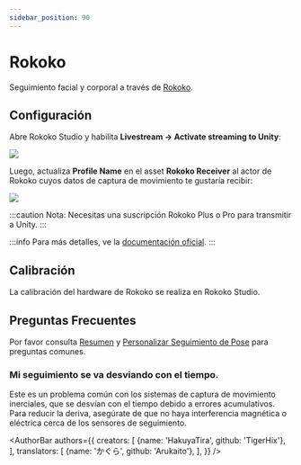 ```yaml
---
sidebar_position: 90
---
```


# Rokoko

Seguimiento facial y corporal a través de [Rokoko](https://www.rokoko.com/).

## Configuración

Abre Rokoko Studio y habilita **Livestream → Activate streaming to Unity**:

![](/doc-img/zh-rokoko-1.webp)

Luego, actualiza **Profile Name** en el asset **Rokoko Receiver** al actor de Rokoko cuyos datos de captura de movimiento te gustaría recibir:

![](/doc-img/zh-rokoko-2.webp)

:::caution
Nota: Necesitas una suscripción Rokoko Plus o Pro para transmitir a Unity.
:::

:::info
Para más detalles, ve la [documentación oficial](https://support.rokoko.com/hc/en-us/articles/4410471183633-Getting-Started-Streaming-to-Unity).
:::

## Calibración

La calibración del hardware de Rokoko se realiza en Rokoko Studio.

## Preguntas Frecuentes

Por favor consulta [Resumen](overview#FAQ) y [Personalizar Seguimiento de Pose](body-tracking#FAQ) para preguntas comunes.

### Mi seguimiento se va desviando con el tiempo.

Este es un problema común con los sistemas de captura de movimiento inerciales, que se desvían con el tiempo debido a errores acumulativos. Para reducir la deriva, asegúrate de que no haya interferencia magnética o eléctrica cerca de los sensores de seguimiento.

<AuthorBar authors={{
  creators: [
    {name: 'HakuyaTira', github: 'TigerHix'},
  ],  translators: [
    {name: 'かぐら', github: 'Arukaito'},
  ],
}} />

